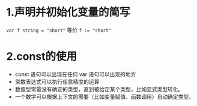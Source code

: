 # 1.声明并初始化变量的简写

`var f string = "short"` 等价 `f := "short"`

# 2.const的使用

- const 语句可以出现在任何 var 语句可以出现的地方
- 常数表达式可以执行任意精度的运算
- 数值型常量没有确定的类型，直到被给定某个类型，比如显式类型转化。
- 一个数字可以根据上下文的需要（比如变量赋值、函数调用）自动确定类型。
